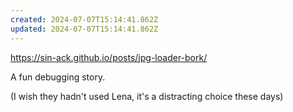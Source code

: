 ```yaml
---
created: 2024-07-07T15:14:41.862Z
updated: 2024-07-07T15:14:41.862Z
---
```

https://sin-ack.github.io/posts/jpg-loader-bork/

A fun debugging story.

(I wish they hadn't used Lena, it's a distracting choice these days)